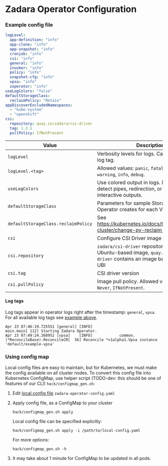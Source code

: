 # Zadara Operator Configuration

### Example config file

```yaml
logLevel:
  app-definition: "info"
  app-clone: "info"
  app-snapshot: "info"
  cronjob: "info"
  csi: "info"
  general: "info"
  invoker: "info"
  policy: "info"
  snapshot-cfg: "info"
  vpsa: "info"
  zoperator: "info"
useLogColors: "false"
defaultStorageClass:
  reclaimPolicy: "Retain"
appDiscoverExcludedNamespaces:
  - "kube-system"
  - "openshift"
csi:
  repository: quay.io/zadara/csi-driver
  tag: 1.2.1
  pullPolicy: IfNotPresent
```

 Value | Description |
 ------|-------------|
`logLevel` | Verbosity levels for logs. Can be set for each log tag.
`logLevel.<tag>` | Allowed values: `panic`, `fatal`, `error`, `warn` or `warning`, `info`, `debug`.
`useLogColors` | Use colored output in logs. Does not auto-detect pipes, redirection, or other non-interactive outputs.
`defaultStorageClass` | Parameters for sample StorageClasses Operator creates for each VPSA.
`defaultStorageClass.reclaimPolicy` | See https://kubernetes.io/docs/tasks/administer-cluster/change-pv-reclaim-policy
`csi` | Configure CSI Driver image
`csi.repository` | `zadara/csi-driver` repository contains Ubuntu-based image, `quay.io/zadara/csi-driver` contains an image based on RedHat UBI
`csi.tag` | CSI driver version
`csi.pullPolicy` | Image pull policy. Allowed values: `Always`, `Never`, `IfNotPresent`.

#### Log tags

Log tags appear in operator logs right after the timestamp: `general`, `vpsa`.
For all available log tags see [example above](#example-config-file).
```
Apr 23 07:46:19.725551 [general] [INFO]                                      main.main[ 112] Starting Zadara Operator.
Apr 23 07:49:24.368952 [vpsa]    [INFO]            common.(*ReconcileBase).ReconcileCR[  56] Reconcile *v1alpha1.Vpsa instance 'default/example-vpsa'
```

### Using config map

Local config files are easy to maintain, but for Kubernetes, we must make the config available on all cluster nodes.
To convert this config file into Kubernetes ConfigMap, use helper script (TODO-dev: this should be one of features of our CLI)
`hack/configmap_gen.sh`:

1. Edit [local config file](../zadara-operator-config.yaml) `zadara-operator-config.yaml`

2. Apply config file, as a ConfigMap to your cluster
   ```shell script
   hack/configmap_gen.sh apply
   ```
   Local config file can be specified explicitly:
   ```shell script
   hack/configmap_gen.sh apply -i /path/to/local-config.yaml
   ```
   For more options:
   ```shell script
   hack/configmap_gen.sh -h
   ```

3. It may take about 1 minute for ConfigMap to be updated in all pods.

